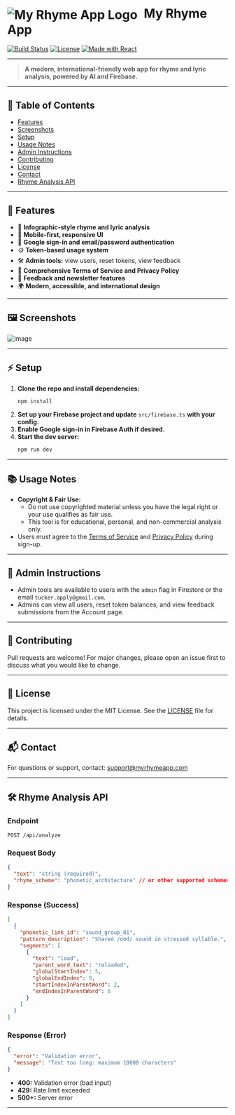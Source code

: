 # <img src="https://placehold.co/40x40" alt="My Rhyme App Logo" style="vertical-align:middle; margin-right:8px;"/> My Rhyme App

[![Build Status](https://img.shields.io/badge/build-passing-brightgreen)](https://github.com/tucker-bin/my-ryhme-app/actions)
[![License](https://img.shields.io/badge/license-MIT-blue.svg)](LICENSE)
[![Made with React](https://img.shields.io/badge/Made%20with-React-blue?logo=react)](https://react.dev/)

---

> **A modern, international-friendly web app for rhyme and lyric analysis, powered by AI and Firebase.**

---

## 📑 Table of Contents
- [Features](#features)
- [Screenshots](#screenshots)
- [Setup](#setup)
- [Usage Notes](#usage-notes)
- [Admin Instructions](#admin-instructions)
- [Contributing](#contributing)
- [License](#license)
- [Contact](#contact)
- [Rhyme Analysis API](#rhyme-analysis-api)

---

## 🚀 Features
- 🎨 **Infographic-style rhyme and lyric analysis**
- 📱 **Mobile-first, responsive UI**
- 🔐 **Google sign-in and email/password authentication**
- 🪙 **Token-based usage system**
- 🛠️ **Admin tools:** view users, reset tokens, view feedback
- 📄 **Comprehensive Terms of Service and Privacy Policy**
- 💬 **Feedback and newsletter features**
- 🌍 **Modern, accessible, and international design**

---

## 🖼️ Screenshots
![image](https://github.com/user-attachments/assets/02859c7f-2ae5-4f0b-93e1-bcc0c140aacd)


---

## ⚡ Setup
1. **Clone the repo and install dependencies:**
   ```sh
   npm install
   ```
2. **Set up your Firebase project and update** `src/firebase.ts` **with your config.**
3. **Enable Google sign-in in Firebase Auth if desired.**
4. **Start the dev server:**
   ```sh
   npm run dev
   ```

---

## 📚 Usage Notes
- **Copyright & Fair Use:**
  - Do not use copyrighted material unless you have the legal right or your use qualifies as fair use.
  - This tool is for educational, personal, and non-commercial analysis only.
- Users must agree to the [Terms of Service](src/components/TermsOfService.tsx) and [Privacy Policy](src/components/PrivacyPolicy.tsx) during sign-up.

---

## 👑 Admin Instructions
- Admin tools are available to users with the `admin` flag in Firestore or the email `tucker.apply@gmail.com`.
- Admins can view all users, reset token balances, and view feedback submissions from the Account page.

---

## 🤝 Contributing
Pull requests are welcome! For major changes, please open an issue first to discuss what you would like to change.

---

## 📄 License
This project is licensed under the MIT License. See the [LICENSE](LICENSE) file for details.

---

## 📬 Contact
For questions or support, contact: [support@myrhymeapp.com](mailto:support@myrhymeapp.com)

---

## 🛠️ Rhyme Analysis API

### Endpoint
`POST /api/analyze`

### Request Body
```json
{
  "text": "string (required)",
  "rhyme_scheme": "phonetic_architecture" // or other supported schemes
}
```

### Response (Success)
```json
[
  {
    "phonetic_link_id": "sound_group_01",
    "pattern_description": "Shared /oʊd/ sound in stressed syllable.",
    "segments": [
      {
        "text": "load",
        "parent_word_text": "reloaded",
        "globalStartIndex": 5,
        "globalEndIndex": 9,
        "startIndexInParentWord": 2,
        "endIndexInParentWord": 6
      }
    ]
  }
]
```

### Response (Error)
```json
{
  "error": "Validation error",
  "message": "Text too long: maximum 10000 characters"
}
```

- **400:** Validation error (bad input)
- **429:** Rate limit exceeded
- **500+:** Server error

---
